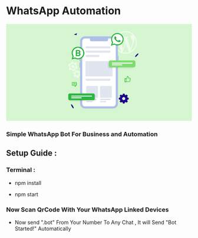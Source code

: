 # WhatsApp Automation

![Wa-Automation Image](https://github.com/ashik-k-i/whatsapp-automation/blob/c3cee0c3ba4f1ea8400d3dbd5832aaedc86ec119/wa-automation.png "Wa Automation")

### Simple WhatsApp Bot For Business and Automation


## Setup Guide : 

### Terminal : 

- npm install

- npm start


### Now Scan QrCode With Your WhatsApp Linked Devices


- Now send ".bot" From Your Number To Any Chat , It will Send "Bot Started!" Automatically
